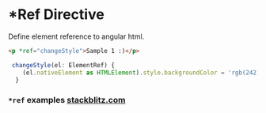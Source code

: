 # *Ref Directive

Define element reference to angular html.

```html
<p *ref="changeStyle">Sample 1 :)</p>
```

```ts
 changeStyle(el: ElementRef) {
    (el.nativeElement as HTMLElement).style.backgroundColor = 'rgb(242, 119, 119)';
  }
```

### `*ref` examples [stackblitz.com](https://stackblitz.com/edit/angular-ref-func)

